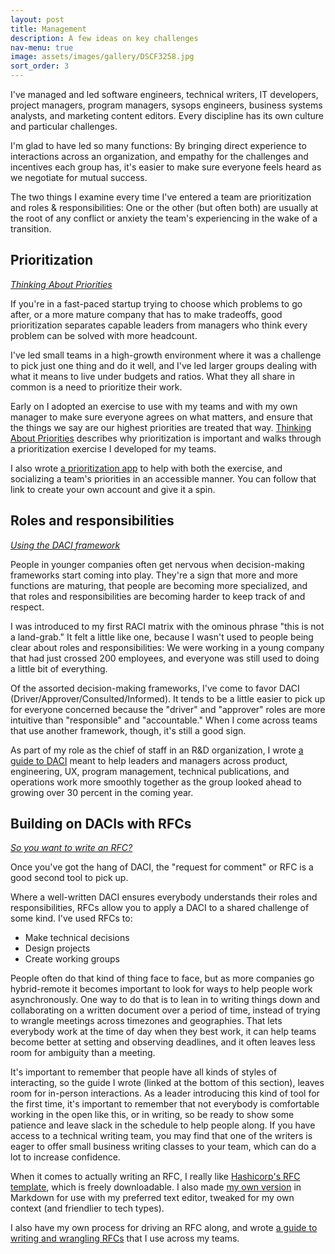 ```yaml
---
layout: post
title: Management 
description: A few ideas on key challenges
nav-menu: true
image: assets/images/gallery/DSCF3258.jpg 
sort_order: 3
---
```


I've managed and led software engineers, technical writers, IT developers, project managers, program managers, sysops engineers, business systems analysts, and marketing content editors. Every discipline has its own culture and particular challenges. 

I'm glad to have led so many functions: By bringing direct experience to interactions across an organization, and empathy for the challenges and incentives each group has, it's easier to make sure everyone feels heard as we negotiate for mutual success. 

The two things I examine every time I've entered a team are prioritization and roles & responsibilities: One or the other (but often both) are usually at the root of any conflict or anxiety the team's experiencing in the wake of a transition. 

## Prioritization

_[Thinking About Priorities][tap]_

If you're in a fast-paced startup trying to choose which problems to go after, or a more mature company that has to make tradeoffs, good prioritization separates capable leaders from managers who think every problem can be solved with more headcount. 

I've led small teams in a high-growth environment where it was a challenge to pick just one thing and do it well, and I've led larger groups dealing with what it means to live under budgets and ratios. What they all share in common is a need to prioritize their work. 

Early on I adopted an exercise to use with my teams and with my own manager to make sure everyone agrees on what matters, and ensure that the things we say are our highest priorities are treated that way. [Thinking About Priorities][tap] describes why prioritization is important and walks through a prioritization exercise I developed for my teams. 

I also wrote [a prioritization app][app] to help with both the exercise, and socializing a team's priorities in an accessible manner. You can follow that link to create your own account and give it a spin. 


[tap]: ./writing/thinking_about_priorities.html
[app]: http://priorities.puddingbowl.org

## Roles and responsibilities

_[Using the DACI framework][daci]_

People in younger companies often get nervous when decision-making frameworks start coming into play. They're a sign that more and more functions are maturing, that people are becoming more specialized, and that roles and responsibilities are becoming harder to keep track of and respect. 

I was introduced to my first RACI matrix with the ominous phrase "this is not a land-grab." It felt a little like one, because I wasn't used to people being clear about roles and responsibilities: We were working in a young company that had just crossed 200 employees, and everyone was still used to doing a little bit of everything. 

Of the assorted decision-making frameworks, I've come to favor DACI (Driver/Approver/Consulted/Informed). It tends to be a little easier to pick up for everyone concerned because the "driver" and "approver" roles are more intuitive than "responsible" and "accountable." When I come across teams that use another framework, though, it's still a good sign. 

As part of my role as the chief of staff in an R&D organization, I wrote [a guide to DACI][daci] meant to help leaders and managers across product, engineering, UX, program management, technical publications, and operations work more smoothly together as the group looked ahead to growing over 30 percent in the coming year. 

[daci]: ./writing/using_the_daci_framework.html

## Building on DACIs with RFCs

_[So you want to write an RFC?][rfc_guide]_

Once you've got the hang of DACI, the "request for comment" or RFC is a good second tool to pick up. 

Where a well-written DACI ensures everybody understands their roles and responsibilities, RFCs allow you to apply a DACI to a shared challenge of some kind. I've used RFCs to: 

- Make technical decisions
- Design projects 
- Create working groups 

People often do that kind of thing face to face, but as more companies go hybrid-remote it becomes important to look for ways to help people work asynchronously. One way to do that is to lean in to writing things down and collaborating on a written document over a period of time, instead of trying to wrangle meetings across timezones and geographies.  That lets everybody work at the time of day when they best work, it can help teams become better at setting and observing deadlines, and it often leaves less room for ambiguity than a meeting. 

It's important to remember that people have all kinds of styles of interacting, so the guide I wrote (linked at the bottom of this section), leaves room for in-person interactions. As a leader introducing this kind of tool for the first time, it's important to remember that not everybody is comfortable working in the open like this, or in writing, so be ready to show some patience and leave slack in the schedule to help people along. If you have access to a technical writing team, you may find that one of the writers is eager to offer small business writing classes to your team, which can do a lot to increase confidence. 

When it comes to actually writing an RFC, I really like [Hashicorp's RFC template][hashi], which is freely downloadable. I also made [my own version][rfc_md] in Markdown for use with my preferred text editor, tweaked for my own context (and friendlier to tech types). 

I also have my own process for driving an RFC along, and wrote [a guide to writing and wrangling RFCs][rfc_guide] that I use across my teams. 


[hashi]: https://works.hashicorp.com/articles/rfc-template
[rfc_md]: https://gist.github.com/pdxmph/cb47bd5acb68f7fb8080f56a83c497a2
[rfc_guide]: ./writing/so_you_want_to_write_an_rfc.html
